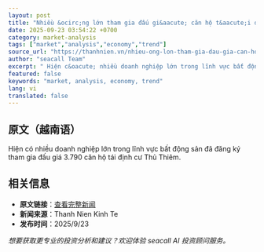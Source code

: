 ```yaml
---
layout: post
title: "Nhiều &ocirc;ng lớn tham gia đấu gi&aacute; căn hộ t&aacute;i định cư Thủ Thi&ecirc;m"
date: 2025-09-23 03:54:22 +0700
category: market-analysis
tags: ["market","analysis","economy","trend"]
source_url: "https://thanhnien.vn/nhieu-ong-lon-tham-gia-dau-gia-can-ho-tai-dinh-cu-thu-thiem-185250923101454559.htm"
author: "seacall Team"
excerpt: " Hiện c&oacute; nhiều doanh nghiệp lớn trong lĩnh vực bất động sản đ&atilde; đăng k&yacute; tham gia đấu gi&aacute; 3.790 căn hộ t&aacute;i định cư Thủ Thi&ecirc;m...."
featured: false
keywords: "market, analysis, economy, trend"
lang: vi
translated: false
---
```


## 原文（越南语）

 Hiện c&oacute; nhiều doanh nghiệp lớn trong lĩnh vực bất động sản đ&atilde; đăng k&yacute; tham gia đấu gi&aacute; 3.790 căn hộ t&aacute;i định cư Thủ Thi&ecirc;m.

## 相关信息

- **原文链接**：[查看完整新闻](https://thanhnien.vn/nhieu-ong-lon-tham-gia-dau-gia-can-ho-tai-dinh-cu-thu-thiem-185250923101454559.htm)
- **新闻来源**：Thanh Nien Kinh Te
- **发布时间**：2025/9/23

*想要获取更专业的投资分析和建议？欢迎体验 seacall AI 投资顾问服务。*